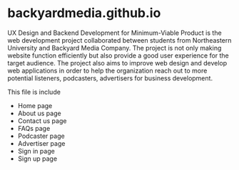 # backyardmedia.github.io

UX Design and Backend Development for Minimum-Viable Product is the web development project collaborated between students from Northeastern University and Backyard Media Company.  The project is not only making website function efficiently but also provide a good user experience for the target audience. The project also aims to improve web design and develop web applications in order to help the organization reach out to more potential listeners, podcasters, advertisers for business development.

This file is include
- Home page
- About us page
- Contact us page
- FAQs page
- Podcaster page
- Advertiser page
- Sign in page
- Sign up page

